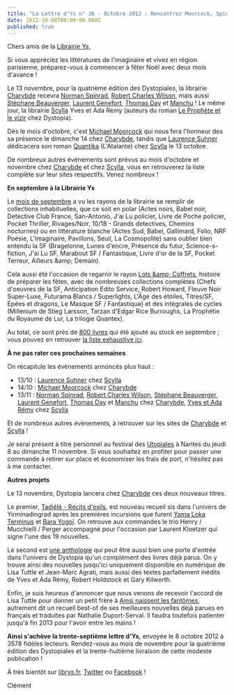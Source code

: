 ```yaml
---
title: "La Lettre d'Ys n° 36 - Octobre 2012 : Rencontrez Moorcock, Spinrad et Robert Charles Wilson !"
date: 2012-10-08T00:00:00.000Z
published: true
---
```


Chers amis de la [Librairie Ys](http://www.librys.fr/),

Si vous appréciez les littératures de l&#039;imaginaire et vivez en région parisienne, préparez-vous à commencer à fêter Noël avec deux mois d&#039;avance !

Le 13 novembre, pour la quatrième édition des Dystopiales, la librairie [Charybde](http://www.charybde.fr/) recevra [Norman Spinrad](http://www.librys.fr/norman-spinrad/), [Robert Charles Wilson](http://www.librys.fr/robert-charles-wilson/), mais aussi [Stéphane Beauverger](http://www.librys.fr/stephane-beauverger/), [Laurent Genefort](http://www.librys.fr/laurent-genefort/), [Thomas Day](http://www.librys.fr/thomas-day/) et [Manchu](http://www.librys.fr/manchu/) ! Le même jour, la librairie [Scylla](http://www.scylla.fr/) Yves et Ada Rémy (auteurs du roman [Le Prophète et le vizir](http://editions.dystopia.fr/yves-et-ada-remy/le-prophete-et-le-vizir) chez Dystopia).

Dès le mois d&#039;octobre, c&#039;est [Michael Moorcock](http://www.librys.fr/michael-moorcock/) qui nous fera l&#039;honneur des sa présence le dimanche 14 chez [Charybde](http://www.charybde.fr/), tandis que [Laurence Suhner](http://www.librys.fr/laurence-suhner/) dédicacera son roman [Quantika](http://www.librys.fr/laurence-suhner/vestiges) (L&#039;Atalante) chez [Scylla](http://www.scylla.fr/) le 13 octobre.

De nombreux autres événements sont prévus au mois d&#039;octobre et novembre chez [Charybde](http://www.charybde.fr/) et chez [Scylla](http://www.scylla.fr/), vous en retrouverez la liste complète sur leur sites respectifs. Venez nombreux !

**En septembre à la Librairie Ys**

Le [mois de septembre](http://www.librys.fr/pages/occasions?date=2012-09) a vu les rayons de la librairie se remplir de collections inhabituelles, que ce soit en polar (Actes noirs, Babel noir, Detective Club France, San-Antonio, J&#039;ai Lu policier, Livre de Poche policier, Pocket Thriller, Rivages/Noir, 10/18 - Grands detectives, Chemins nocturnes) ou en littérature blanche (Actes Sud, Babel, Gallimard, Folio, NRF Poésie, L&#039;Imaginaire, Pavillons, Seuil, La Cosmopolite) sans oublier bien entendu la SF (Bragelonne, Lunes d&#039;encre, Présence du futur, Science-s-fiction, J&#039;ai Lu SF, Marabout SF / Fantastique, Livre d&#039;or de la SF, Pocket Terreur, Ailleurs &amp;amp; Demain).

Cela aussi été l&#039;occasion de regarnir le rayon [Lots &amp;amp; Coffrets](http://www.librys.fr/rayon/lots-et-coffrets), histoire de préparer les fêtes, avec de nombreuses collections complètes (Chefs d&#039;oeuvres de la SF, Anticipation Edito Service, Robert Howard, Fleuve Noir Super-Luxe, Futurama Blancs / Superlights, L&#039;Âge des étoiles, Titres/SF, Épées et dragons, Le Masque SF / Fantastique) et des intégrales de cycles (Millenium de Stieg Larsson, Tarzan d&#039;Edgar Rice Burroughs, La Prophétie du Royaume de Lur, La trilogie Quantex).

Au total, ce sont près de [800 livres](http://www.librys.fr/pages/occasions?date=2012-09) qui été ajouté au stock en septembre ; vous pouvez en retrouver [la liste exhaustive ici](http://www.librys.fr/pages/occasions?date=2012-09).

**À ne pas rater ces prochaines semaines**

On récapitule les évènements annoncés plus haut :

- 13/10 : [Laurence Suhner](http://www.librys.fr/laurence-suhner/) chez [Scylla](http://www.scylla.fr/)
- 14/10 : [Michael Moorcock](http://www.librys.fr/michael-moorcock/) chez [Charybde](http://www.charybde.fr/)
- 13/11 : [Norman Spinrad](http://www.librys.fr/norman-spinrad/), [Robert Charles Wilson](http://www.librys.fr/robert-charles-wilson/), [Stéphane Beauverger](http://www.librys.fr/stephane-beauverger/), [Laurent Genefort](http://www.librys.fr/laurent-genefort/), [Thomas Day](http://www.librys.fr/thomas-day/) et [Manchu](http://www.librys.fr/manchu/) chez [Charybde](http://www.charybde.fr/), [Yves et Ada Rémy](http://editions.dystopia.fr/yves-et-ada-remy/le-prophete-et-le-vizir) chez [Scylla](http://www.scylla.fr/)

Et de nombreux autres évènements, à retrouver sur les sites de [Charybde](http://www.charybde.fr/) et [Scylla](http://www.scylla.fr/) !

Je serai présent à titre personnel au festival des [Utopiales](http://www.utopiales.org/) à Nantes du jeudi 8 au dimanche 11 novembre. Si vous souhaitez en profiter pour passer une commande à retirer sur place et économiser les frais de port, n&#039;hésitez pas à me contacter.

**Autres projets**

Le 13 novembre, Dystopia lancera chez [Charybde](http://www.charybde.fr/) ces deux nouveaux titres.

Le premier, [Tadjélé - Récits d&#039;exils](http://editions.dystopia.fr/collectif/tadjele), est nouveau recueil sis dans l&#039;univers de Yirminadingrad après les premières incursions que furent [Yama Loka Terminus](http://editions.dystopia.fr/leo-henry-jacques-mucchielli/yama-loka-terminus-dernieres-nouvelles-de-yirminadingrad) et [Bara Yogoï](http://editions.dystopia.fr/muchielli-henry/bara-yogoi). On retrouve aux commandes le trio Henry / Mucchielli / Perger accompagné pour l&#039;occasion par Laurent Kloetzer qui signe l&#039;une des 19 nouvelles.

Le second est [une anthologie](http://editions.dystopia.fr/collectif/anthologie-01) qui peut être aussi bien une porte d&#039;entrée dans l&#039;univers de Dystopia qu&#039;un complément des livres déjà parus. On y trouve ainsi des nouvelles jusqu&#039;ici uniquement disponible en numérique de Lisa Tuttle et Jean-Marc Agrati, mais aussi des textes parfaitement inédits de Yves et Ada Rémy, Robert Holdstock et Gary Kilworth.

Enfin, je suis heureux d&#039;annoncer que nous venons de recevoir l&#039;accord de Lisa Tuttle pour donner un petit frère à [Ainsi naissent les fantômes](http://editions.dystopia.fr/lisa-tuttle/ainsi-naissent-les-fantomes), autrement dit un recueil best-of de ses meilleures nouvelles déjà parues en français et traduites par Nathalie Duport-Serval. Il faudra toutefois patienter jusqu&#039;à fin 2013 pour l&#039;avoir entre les mains !

**Ainsi s&#039;achève la trente-septième lettre d&#039;Ys**, envoyée le 8 octobre 2012 à 3578 fidèles lecteurs. Rendez-vous au mois de novembre pour la quatrième édition des Dystopiales et la trente-huitième livraison de cette modeste publication !

À très bientôt sur [librys.fr](http://librys.fr), [Twitter](https://twitter.com/librys) ou [Facebook](https://www.facebook.com/librys) !

Clément
